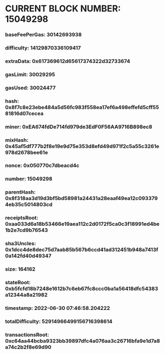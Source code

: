 # CURRENT BLOCK NUMBER: 15049298

### baseFeePerGas: 30142693938
### difficulty: 14129870336109417
### extraData: 0x617369612d65617374322d32733674
### gasLimit: 30029295
### gasUsed: 30024477
### hash: 0x8f7c8e23ebe484a5d56fc983f558ea17ef6a498effefd5cff5581816d07cecea
### miner: 0xEA674fdDe714fd979de3EdF0F56AA9716B898ec8
### mixHash: 0x45af5df777b2f8e19e9d75e353d8efd49d971f2c5a55c3261e978d2678bee61e
### nonce: 0x050770c7dbeacd4c
### number: 15049298
### parentHash: 0x8f318aa3d19d3bf5bd58981a24431a28eaaf49ea12c0933794eb35c5014803cd
### receiptsRoot: 0xaa033d6a18b53466e19aea112c2d0172f5ca0c3f18991ed4be1b2e7cd9b76543
### sha3Uncles: 0x1dcc4de8dec75d7aab85b567b6ccd41ad312451b948a7413f0a142fd40d49347
### size: 164162
### stateRoot: 0xb5fcfd18b7248e1612b7c6eb67fc8ccc0ba1a56418dfc54383a12344a8a21982
### timestamp: 2022-06-30 07:46:58.204222
### totalDifficulty: 52914966499156716398614
### transactionsRoot: 0xc64aa44bcba9323bb39897dfc4a076aa3c26716bfa9e1d7a8a74c2b2f8e69d90
